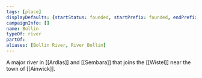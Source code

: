 ```yaml
---
tags: [place]
displayDefaults: {startStatus: founded, startPrefix: founded, endPrefix: destroyed, endStatus: destroyed}
campaignInfo: []
name: Bollin
typeOf: river
partOf:
aliases: [Bollin River, River Bollin]
---
```

A major river in [[Ardlas]] and [[Sembara]] that joins the [[Wistel]] near the town of [[Ainwick]].